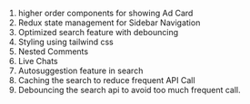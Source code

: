 1. higher order components for showing Ad Card
2. Redux state management for Sidebar Navigation
4. Optimized search feature with debouncing
5. Styling using  tailwind css
6. Nested Comments
7. Live Chats
8. Autosuggestion feature in search
9. Caching the search to reduce frequent API Call
10. Debouncing the search api to avoid too much frequent call.

